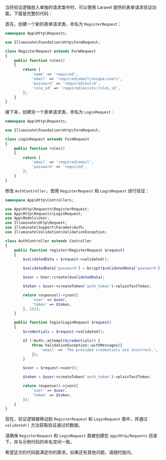 当将验证逻辑放入单独的请求类中时，可以使用 Laravel 提供的表单请求验证功能。下面是完整的代码：

首先，创建一个新的表单请求类，命名为 `RegisterRequest`：

```php
namespace App\Http\Requests;

use Illuminate\Foundation\Http\FormRequest;

class RegisterRequest extends FormRequest
{
    public function rules()
    {
        return [
            'name' => 'required',
            'email' => 'required|email|unique:users',
            'password' => 'required|min:6',
            'role_id' => 'required|exists:roles,id',
        ];
    }
}
```

接下来，创建另一个表单请求类，命名为 `LoginRequest`：

```php
namespace App\Http\Requests;

use Illuminate\Foundation\Http\FormRequest;

class LoginRequest extends FormRequest
{
    public function rules()
    {
        return [
            'email' => 'required|email',
            'password' => 'required',
        ];
    }
}
```

修改 `AuthController`，使用 `RegisterRequest` 和 `LoginRequest` 进行验证：

```php
namespace App\Http\Controllers;

use App\Http\Requests\RegisterRequest;
use App\Http\Requests\LoginRequest;
use App\Models\User;
use Illuminate\Http\Request;
use Illuminate\Support\Facades\Auth;
use Illuminate\Validation\ValidationException;

class AuthController extends Controller
{
    public function register(RegisterRequest $request)
    {
        $validatedData = $request->validated();

        $validatedData['password'] = bcrypt($validatedData['password']);

        $user = User::create($validatedData);

        $token = $user->createToken('auth_token')->plainTextToken;

        return response()->json([
            'user' => $user,
            'token' => $token,
        ], 201);
    }

    public function login(LoginRequest $request)
    {
        $credentials = $request->validated();

        if (!Auth::attempt($credentials)) {
            throw ValidationException::withMessages([
                'email' => 'The provided credentials are incorrect.',
            ]);
        }

        $user = $request->user();

        $token = $user->createToken('auth_token')->plainTextToken;

        return response()->json([
            'user' => $user,
            'token' => $token,
        ]);
    }
}
```

现在，验证逻辑被移动到 `RegisterRequest` 和 `LoginRequest` 类中，并通过 `validated()` 方法获取验证通过的数据。

请确保 `RegisterRequest` 和 `LoginRequest` 类被创建在 `app/Http/Requests` 目录下，并与示例代码的命名空间一致。

希望这次的代码能满足你的需求。如果还有其他问题，请随时提问。